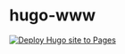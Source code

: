 # hugo-www
[![Deploy Hugo site to Pages](https://github.com/araiu/hugo-www/actions/workflows/hugo.yml/badge.svg)](https://github.com/araiu/hugo-www/actions/workflows/hugo.yml)

<TBD>
